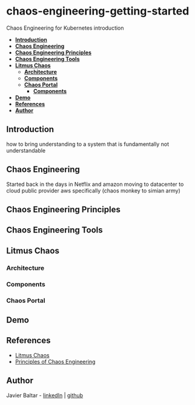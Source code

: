 # chaos-engineering-getting-started
Chaos Engineering for Kubernetes introduction

 - [**Introduction**](#Introduction)
 - [**Chaos Engineering**](#chaos-engineering)
 - [**Chaos Engineering Principles**](#chaos-engineering-principles)
 - [**Chaos Engineering Tools**](#chaos-engineering-tools)
 - [**Litmus Chaos**](#litmus-chaos)
   - [**Architecture**](#litmus-architecture) 
   - [**Components**](#litmus-components)
   - [**Chaos Portal**](#chaos-portal)
     - [**Components**](#components)
 - [**Demo**](#demo)
 - [**References**](#referencess)
 - [**Author**](#author)

## **Introduction**
how to bring understanding to a system that is fundamentally not understandable

## **Chaos Engineering**

Started back in the days in Netflix and amazon moving to datacenter to cloud public provider aws specifically (chaos monkey to simian army)


## **Chaos Engineering Principles**


## **Chaos Engineering Tools**

## **Litmus Chaos**
### **Architecture**
### **Components**
### **Chaos Portal**


## **Demo**

## **References**
- [Litmus Chaos](https://litmuschaos.io/)
- [Principles of Chaos Engineering](https://principlesofchaos.org/)

## **Author**
Javier Baltar - [linkedIn](https://www.linkedin.com/in/javierbaltar/) | [github](https://github.com/JavierBaltar)
